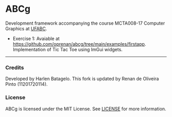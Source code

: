 ABCg
======

Development framework accompanying the course MCTA008-17 Computer Graphics at [UFABC](https://www.ufabc.edu.br/).

- Exercise 1: 
Avaiable at https://github.com/oprenan/abcg/tree/main/examples/firstapp.
Implementation of Tic Tac Toe using ImGui widgets.

----

### Credits

Developed by Harlen Batagelo.
This fork is updated by Renan de Oliveira Pinto (11201720114).

### License

ABCg is licensed under the MIT License. See [LICENSE](https://github.com/hbatagelo/abcg/blob/main/LICENSE) for more information.
